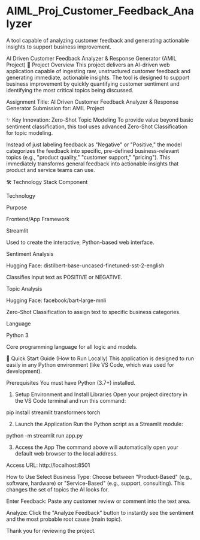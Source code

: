 # AIML_Proj_Customer_Feedback_Analyzer
A tool capable of analyzing customer feedback and generating actionable insights to support business improvement.

AI Driven Customer Feedback Analyzer & Response Generator (AMIL Project)
📌 Project Overview
This project delivers an AI-driven web application capable of ingesting raw, unstructured customer feedback and generating immediate, actionable insights. The tool is designed to support business improvement by quickly quantifying customer sentiment and identifying the most critical topics being discussed.

Assignment Title: AI Driven Customer Feedback Analyzer & Response Generator
Submission for: AMIL Project

✨ Key Innovation: Zero-Shot Topic Modeling
To provide value beyond basic sentiment classification, this tool uses advanced Zero-Shot Classification for topic modeling.

Instead of just labeling feedback as "Negative" or "Positive," the model categorizes the feedback into specific, pre-defined business-relevant topics (e.g., "product quality," "customer support," "pricing"). This immediately transforms general feedback into actionable insights that product and service teams can use.

🛠️ Technology Stack
Component

Technology

Purpose

Frontend/App Framework

Streamlit

Used to create the interactive, Python-based web interface.

Sentiment Analysis

Hugging Face: distilbert-base-uncased-finetuned-sst-2-english

Classifies input text as POSITIVE or NEGATIVE.

Topic Analysis

Hugging Face: facebook/bart-large-mnli

Zero-Shot Classification to assign text to specific business categories.

Language

Python 3

Core programming language for all logic and models.

🚀 Quick Start Guide (How to Run Locally)
This application is designed to run easily in any Python environment (like VS Code, which was used for development).

Prerequisites
You must have Python (3.7+) installed.

1. Setup Environment and Install Libraries
Open your project directory in the VS Code terminal and run this command:

pip install streamlit transformers torch

2. Launch the Application
Run the Python script as a Streamlit module:

python -m streamlit run app.py

3. Access the App
The command above will automatically open your default web browser to the local address.

Access URL: http://localhost:8501

How to Use
Select Business Type: Choose between "Product-Based" (e.g., software, hardware) or "Service-Based" (e.g., support, consulting). This changes the set of topics the AI looks for.

Enter Feedback: Paste any customer review or comment into the text area.

Analyze: Click the "Analyze Feedback" button to instantly see the sentiment and the most probable root cause (main topic).

Thank you for reviewing the project.

